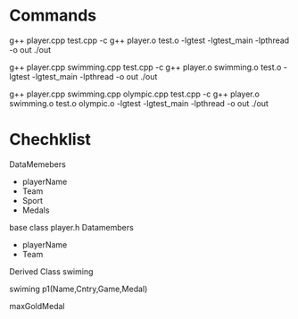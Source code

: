 # Commands

g++ player.cpp test.cpp -c
g++ player.o test.o -lgtest -lgtest_main -lpthread -o out
./out

g++ player.cpp swimming.cpp test.cpp -c
g++ player.o swimming.o test.o -lgtest -lgtest_main -lpthread -o out
./out

g++ player.cpp swimming.cpp olympic.cpp test.cpp -c
g++ player.o swimming.o test.o olympic.o -lgtest -lgtest_main -lpthread -o out
./out

# Chechklist
DataMemebers 
- playerName
- Team
- Sport
- Medals

base class player.h
Datamembers
- playerName
- Team

Derived Class swiming

swiming p1(Name,Cntry,Game,Medal)

maxGoldMedal
